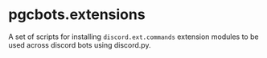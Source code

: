 # pgcbots.extensions
A set of scripts for installing `discord.ext.commands` extension modules to be used across discord bots using discord.py.
